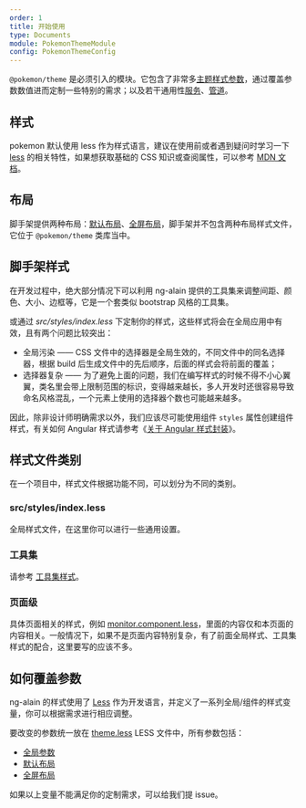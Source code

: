 ```yaml
---
order: 1
title: 开始使用
type: Documents
module: PokemonThemeModule
config: PokemonThemeConfig
---
```


`@pokemon/theme` 是必须引入的模块。它包含了非常多[主题样式参数](/theme/global)，通过覆盖参数数值进而定制一些特别的需求；以及若干通用性[服务](/theme/menu)、[管道](/theme/date)。

## 样式

pokemon 默认使用 less 作为样式语言，建议在使用前或者遇到疑问时学习一下 [less](http://lesscss.org/) 的相关特性，如果想获取基础的 CSS 知识或查阅属性，可以参考 [MDN 文档](https://developer.mozilla.org/zh-CN/docs/Web/CSS/Reference)。

## 布局

脚手架提供两种布局：[默认布局](/theme/default)、[全屏布局](/theme/fullscreen)，脚手架并不包含两种布局样式文件，它位于 `@pokemon/theme` 类库当中。

## 脚手架样式

在开发过程中，绝大部分情况下可以利用 ng-alain 提供的工具集来调整间距、颜色、大小、边框等，它是一个套类似 bootstrap 风格的工具集。

或通过 _src/styles/index.less_ 下定制你的样式，这些样式将会在全局应用中有效，且有两个问题比较突出：

- 全局污染 —— CSS 文件中的选择器是全局生效的，不同文件中的同名选择器，根据 build 后生成文件中的先后顺序，后面的样式会将前面的覆盖；
- 选择器复杂 —— 为了避免上面的问题，我们在编写样式的时候不得不小心翼翼，类名里会带上限制范围的标识，变得越来越长，多人开发时还很容易导致命名风格混乱，一个元素上使用的选择器个数也可能越来越多。

因此，除非设计师明确需求以外，我们应该尽可能使用组件 `styles` 属性创建组件样式，有关如何 Angular 样式请参考《[关于 Angular 样式封装](https://zhuanlan.zhihu.com/p/31235358)》。

## 样式文件类别

在一个项目中，样式文件根据功能不同，可以划分为不同的类别。

### src/styles/index.less

全局样式文件，在这里你可以进行一些通用设置。

### 工具集

请参考 [工具集样式](/theme/tools)。

### 页面级

具体页面相关的样式，例如 [monitor.component.less](https://github.com/ng-alain/ng-alain/blob/master/src/app/routes/dashboard/monitor/monitor.component.less)，里面的内容仅和本页面的内容相关。一般情况下，如果不是页面内容特别复杂，有了前面全局样式、工具集样式的配合，这里要写的应该不多。

## 如何覆盖参数

ng-alain 的样式使用了 [Less](http://lesscss.org/) 作为开发语言，并定义了一系列全局/组件的样式变量，你可以根据需求进行相应调整。

要改变的参数统一放在 [theme.less](https://github.com/ng-alain/ng-alain/blob/master/src/styles/theme.less) LESS 文件中，所有参数包括：

- [全局参数](/theme/global)
- [默认布局](/theme/default)
- [全屏布局](/theme/fullscreen)

如果以上变量不能满足你的定制需求，可以给我们提 issue。
